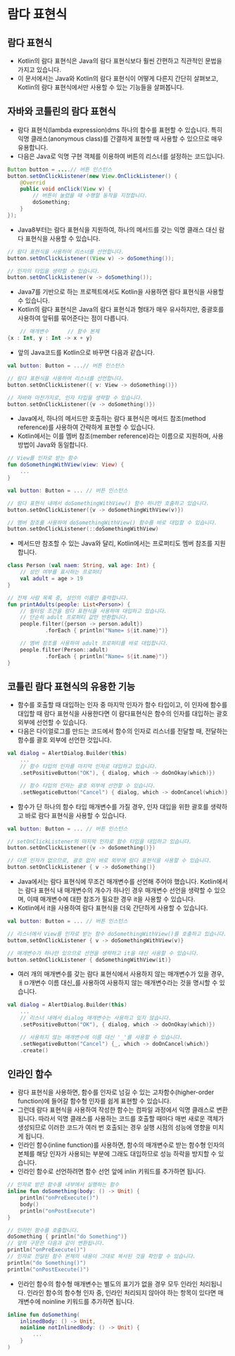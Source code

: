 # 람다 표현식
## 람다 표현식
* Kotlin의 람다 표현식은 Java의 람다 표현식보다 훨씬 간편하고 직관적인 문법을 가지고 있습니다.
* 이 문서에서는 Java와 Kotlin의 람다 표현식이 어떻게 다른지 간단히 살펴보고, Kotlin의 람다 표현식에서만 사용할 수 있는 기능들을 살펴봅니다.
## 자바와 코틀린의 람다 표현식
* 람다 표현식(lambda expression)dms 하나의 함수를 표현할 수 있습니다. 특히 익명 클래스(anonymous class)를 간결하게 표현할 때 사용할 수 있으므로 매우 유용합니다.
* 다음은 Java로 익명 구현 객체를 이용하여 버튼의 리스너를 설정하는 코드입니다.
~~~java
Button button = ....// 버튼 인스턴스
button.setOnClickListener(new View.OnClickListener() {
    @Overrid 
    public void onClick(View v) {
        // 버튼이 눌렸을 때 수행할 동작을 지정합니다.
        doSomething;
    }
});
~~~
* Java8부터는 람다 표현식을 지원하여, 하나의 메서드를 갖는 익명 클래스 대신 람다 표현식을 사용할 수 있습니다.
~~~java
// 람다 표현식을 사용하여 리스너를 선언합니다.
button.setOnClickListener((View v) -> doSomething());

// 인자의 타입을 생략할 수 있습니다.
button.setOnClickListener(v -> doSomething());
~~~
* Java7를 기반으로 하는 프로젝트에서도 Kotlin을 사용하면 람다 표현식을 사용할 수 있습니다.
* Kotlin의 람다 표현식은 Java의 람다 표현식과 형태가 매우 유사하지만, 중괄호를 사용하여 앞뒤를 묶어준다는 점이 다릅니다.
~~~kotlin
    // 매개변수      // 함수 본체
{x : Int, y : Int -> x + y}
~~~
* 앞의 Java코드를 Kotlin으로 바꾸면 다음과 같습니다.
~~~kotlin
val button: Button = ...// 버튼 인스턴스

// 람다 표현식을 사용하여 리스너를 선언합니다.
button.setOnClickListener({ v: View -> doSomething()})

// 자바와 마찬가지로, 인자 타입을 생략할 수 있습니다.
button.setOnClickListener({v -> doSomething()})
~~~
* Java에서, 하나의 메서드만 호출하는 람다 표현식은 메서드 참조(method reference)를 사용하여 간략하게 표현할 수 있습니다.
* Kotlin에서는 이를 멤버 참조(member reference)라는 이름으로 지원하며, 사용 방법이 Java와 동일합니다.
~~~kotlin
// View를 인자로 받는 함수
fun doSomethingWithView(view: View) {
    ...
}

val button: Button = ... // 버튼 인스턴스

// 람다 표현식 내에서 doSomethingWithView() 함수 하나만 호출하고 있습니다.
button.setOnClickListener({v -> doSomethingWithView(v)})

// 멤버 참조를 사용하여 doSomethingWithView() 함수를 바로 대입할 수 있습니다.
button.setOnClickListener(::doSomethingWithView)
~~~
* 메서드만 참조할 수 있는 Java와 달리, Kotlin에서는 프로퍼티도 멤버 참조를 지원합니다.
~~~kotlin
class Person (val naem: String, val age: Int) {
    // 성인 여부를 표시하는 프로퍼티
    val adult = age > 19
}

// 전체 사람 목록 중, 성인의 이름만 출력합니다.
fun printAdults(people: List<Person>) {
    // 필터링 조건을 람다 표현식을 사용하여 대입하고 있습니다.
    // 단순히 adult 프로퍼티 값만 반환합니다.
    people.filter({person -> person.adult})
            .forEach { println("Name= ${it.name}")}

    // 멤버 참조를 사용하여 adult 프로퍼티를 바로 대입합니다.
    people.filter(Person::adult)
            .forEach { println("Name= ${it.name}")}
}
~~~
## 코틀린 람다 표현식의 유용한 기능
* 함수를 호출할 때 대입하는 인자 중 마지막 인자가 함수 타입이고, 이 인자에 함수를 대입할 때 람다 표현식을 사용한다면 이 람다표현식은 함수의 인자를 대입하는 괄호 외부에 선언할 수 있습니다.
* 다음은 다이얼로그를 만드는 코드에서 함수의 인자로 리스너를 전달할 때, 전달하는 함수를 괄호 외부에 선언한 것입니다.
~~~kotlin
val dialog = AlertDialog.Builder(this)
    ...
    // 함수 타입의 인자를 마지막 인자로 대입하고 있습니다.
    .setPositiveButton("OK"), { dialog, which -> doOnOkay(which)})

    // 함수 타입의 인자는 괄호 외부에 선언할 수 있습니다.
    .setNegaticeButton("Cancel") { dialog, which -> doOnCancel(which)}.create()
~~~
* 함수가 단 하나의 함수 타입 매개변수를 가질 경우, 인자 대입을 위한 괄호를 생략하고 바로 람다 표현식을 사용할 수 있습니다.
~~~kotlin
val button: Button = ... // 버튼 인스턴스

// setOnClickListener의 마지막 인자로 함수 타입을 대입하고 있습니다.
button.setOnClickListener({v -> doSomething()})

// 다른 인자가 없으므로, 괄호 없이 바로 외부에 람다 표현식을 사용할 수 있습니다.
button.setOnClickListener { v -> doSomething()}
~~~
* Java에서는 람다 표현식에 무조건 매개변수를 선언해 주어야 했습니다. Kotlin에서는 람다 표현식 내 매개변수의 개수가 하나인 경우 매개변수 선언을 생략할 수 있으며, 이때 매개변수에 대한 참조가 필요한 경우 it을 사용할 수 있습니다.
* Kotlin에서 it을 사용하여 람다 표현식을 더욱 간단하게 사용할 수 있습니다.
~~~kotlin
val button: Button = ... // 버튼 인스턴스

// 리스너에서 View를 인자로 받는 함수 doSomethingWithView()를 호출하고 있습니다.
buttom,setOnClickListener { v -> doSomethingWithView(v)}

// 매개변수가 하나만 있으므로 선언을 생략하고 it을 대신 사용할 수 있습니다.
button.setOnClickListener { doSomethingWithView(it)}
~~~
* 여러 개의 매개변수를 갖는 람다 표현식에서 사용하지 않는 매개변수가 있을 경우, ㅐㅁ개변수 이름 대신_를 사용하여 사용하지 않는 매개변수라는 것을 명시할 수 있습니다.
~~~kotlin
val dialog = AlertDialog.Builder(this)
    ...
    // 리스너 내에서 dialog 매개변수는 사용하고 있지 않습니다.
    .setPositiveButton("OK"), { dialog, which -> doOnOkay(which)})

    // 사용하지 않는 매개변수에 이름 대신 '_'를 사용할 수 있습니다.
    .setNegativeButton("Cancel") {_, which -> doOnCancel(which)}
    .create()
~~~
## 인라인 함수
* 람다 표현식을 사용하면, 함수를 인자로 넘길 수 있는 고차함수(higher-order function)에 들어갈 함수형 인자를 쉽게 표현할 수 있습니다.
* 그런데 람다 표현식을 사용하여 작성한 함수는 컴파일 과정에서 익명 클래스로 변환됩니다. 따라서 익명 클래스를 사용하는 코드를 호출할 때마다 매번 새로운 객체가 생성되므로 이러한 코드가 여러 번 호출되는 경우 실행 시점의 성능에 영향을 미치게 됩니다.
* 인라인 함수(inline function)를 사용하면, 함수의 매개변수로 받는 함수형 인자의 본체를 해당 인자가 사용되는 부분에 그래도 대입하므로 성능 하락을 방지할 수 있습니다.
* 인라인 함수로 선언하려면 함수 선언 앞에 inlin 키워드를 추가하면 됩니다.
~~~kotlin
// 인자로 받은 함수를 내부에서 실행하는 함수
inline fun doSomething(body: () -> Unit) {
    println("onPreExecute()")
    body()
    println("onPostExecute")
}
~~~
~~~kotlin
// 인라인 함수를 호출합니다.
doSomething { println("do Something")}
// 앞의 구문은 다음과 같이 변환됩니다.
println("onPreExecute()")
// 인자로 전달된 함수 본체의 내용이 그대로 복사된 것을 확인할 수 있습니다.
println("do Something()")
println("onPostExecute()")
~~~
* 인라인 함수의 함수형 매개변수는 별도의 표기가 없을 경우 모두 인라인 처리됩니다. 인라인 함수의 함수형 인자 중, 인라인 처리되지 않아야 하는 항목이 있다면 매개변수에 noinline 키워드를 추가하면 됩니다.
~~~kotlin
inline fun doSomething(
    inlinedBody: () -> Unit,
    noinline notInlinedBody: () -> Unit) {
        ...
    }
)
~~~